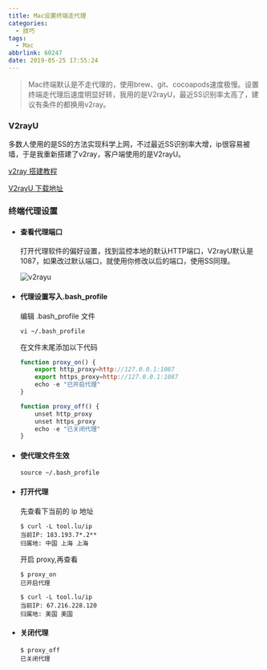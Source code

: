 ```yaml
---
title: Mac设置终端走代理
categories:
  - 技巧
tags:
  - Mac
abbrlink: 60247
date: 2019-05-25 17:55:24
---
```


> Mac终端默认是不走代理的，使用brew、git、cocoapods速度极慢。设置终端走代理后速度明显好转，我用的是V2rayU，最近SS识别率太高了，建议有条件的都换用v2ray。

### V2rayU

多数人使用的是SS的方法实现科学上网，不过最近SS识别率大增，ip很容易被墙，于是我重新搭建了v2ray，客户端使用的是V2rayU。

[v2ray 搭建教程](https://github.com/233boy/v2ray/wiki/V2Ray%E6%90%AD%E5%BB%BA%E8%AF%A6%E7%BB%86%E5%9B%BE%E6%96%87%E6%95%99%E7%A8%8B)

[V2rayU 下载地址](https://github.com/yanue/V2rayU/releases)

### **终端代理设置**

- #### 查看代理端口

  打开代理软件的偏好设置，找到监控本地的默认HTTP端口，V2rayU默认是1087，如果改过默认端口，就使用你修改以后的端口，使用SS同理。

  

  ![v2rayu](https://tva1.sinaimg.cn/large/00831rSTgy1gd8m21ee6ej30pk0c8ack.jpg)

  

- #### 代理设置写入.bash_profile

  编辑 .bash_profile 文件

  ```shell
  vi ~/.bash_profile
  ```

  在文件末尾添加以下代码

  ```javascript
  function proxy_on() {
      export http_proxy=http://127.0.0.1:1087
      export https_proxy=http://127.0.0.1:1087
      echo -e "已开启代理"
  }
  
  function proxy_off() {
      unset http_proxy
      unset https_proxy
      echo -e "已关闭代理"
  }
  ```

- #### 使代理文件生效

  ```shell
  source ~/.bash_profile
  ```

- #### 打开代理

  先查看下当前的 ip 地址

  ```shell
  $ curl -L tool.lu/ip
  当前IP: 183.193.7*.2**
  归属地: 中国 上海 上海
  ```

  开启 proxy,再查看

  ```shell
  $ proxy_on
  已开启代理
  
  $ curl -L tool.lu/ip
  当前IP: 67.216.228.120
  归属地: 美国 美国
  ```

- #### 关闭代理

  ```shell
  $ proxy_off
  已关闭代理
  ```

  
